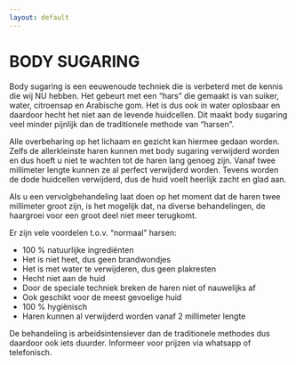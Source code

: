 ```yaml
---
layout: default
---
```


# BODY SUGARING   

Body sugaring is een eeuwenoude techniek die is verbeterd met de kennis die wij NU hebben. Het gebeurt met een “hars” die gemaakt is van suiker, water, citroensap  en Arabische gom. Het is dus ook in water oplosbaar en daardoor hecht het niet aan de levende huidcellen. Dit maakt body sugaring veel minder pijnlijk dan de traditionele methode van “harsen”.

Alle overbeharing op het lichaam en gezicht kan hiermee gedaan worden. Zelfs de allerkleinste haren kunnen met body sugaring verwijderd worden en dus hoeft u niet te wachten tot  de haren lang genoeg zijn. Vanaf twee millimeter lengte kunnen ze al perfect verwijderd worden. Tevens worden de dode huidcellen verwijderd, dus de huid voelt heerlijk zacht en glad aan.

Als u een vervolgbehandeling laat doen op het moment dat de haren twee millimeter groot zijn, is het mogelijk dat, na diverse behandelingen, de haargroei voor een groot deel niet meer terugkomt. 

Er zijn vele voordelen t.o.v. “normaal” harsen: 

* 100 % natuurlijke ingrediënten
* Het is niet heet, dus geen brandwondjes
* Het is met water te verwijderen, dus geen plakresten
* Hecht niet aan de huid
* Door de speciale techniek breken de haren niet of nauwelijks af
* Ook geschikt voor de meest gevoelige huid
* 100 % hygiënisch
* Haren kunnen al verwijderd worden vanaf 2 millimeter lengte

De behandeling is arbeidsintensiever dan de traditionele methodes dus daardoor ook iets duurder. Informeer voor prijzen via whatsapp of telefonisch.

